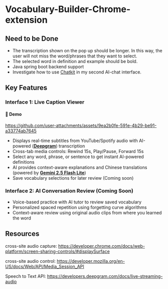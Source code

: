 # Vocabulary-Builder-Chrome-extension
## Need to be Done
- The transcription shown on the pop up should be longer. In this way, the user will not miss the word/phrases that they want to select.
- The selected word in definition and example should be bold.
- Java spring boot backend support
- Investigate how to use [Chatkit](https://github.com/openai/openai-chatkit-advanced-samples) in my second AI-chat interface.
## Key Features

### Interface 1: Live Caption Viewer

#### 🎥 Demo
https://github.com/user-attachments/assets/9ea2b0fe-591e-4b29-be91-a33774ab7645

- Displays real-time subtitles from YouTube/Spotify audio with AI-powered (**[Deepgram](https://deepgram.com/product/speech-to-text)**) transcription
- Cross-tab media controls: Rewind 15s, Play/Pause, Forward 15s
- Select any word, phrase, or sentence to get instant AI-powered definitions
- AI provides context-aware explanations and Chinese translations (powered by **[Gemini 2.5 Flash Lite](https://ai.google.dev/gemini-api/docs/models)**)
- Save vocabulary selections for later review (Coming soon)

### Interface 2: AI Conversation Review (Coming Soon)
- Voice-based practice with AI tutor to review saved vocabulary
- Personalized spaced repetition using forgetting curve algorithms
- Context-aware review using original audio clips from where you learned the word
## Resources
cross-site audio capture: https://developer.chrome.com/docs/web-platform/screen-sharing-controls/#displaySurface

cross-site audio control: https://developer.mozilla.org/en-US/docs/Web/API/Media_Session_API

Speech to Text API: https://developers.deepgram.com/docs/live-streaming-audio 





